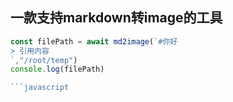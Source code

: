 ## 一款支持markdown转image的工具


```javascript
const filePath = await md2image(`#你好
> 引用内容
`,"/root/temp")
console.log(filePath)

```javascript